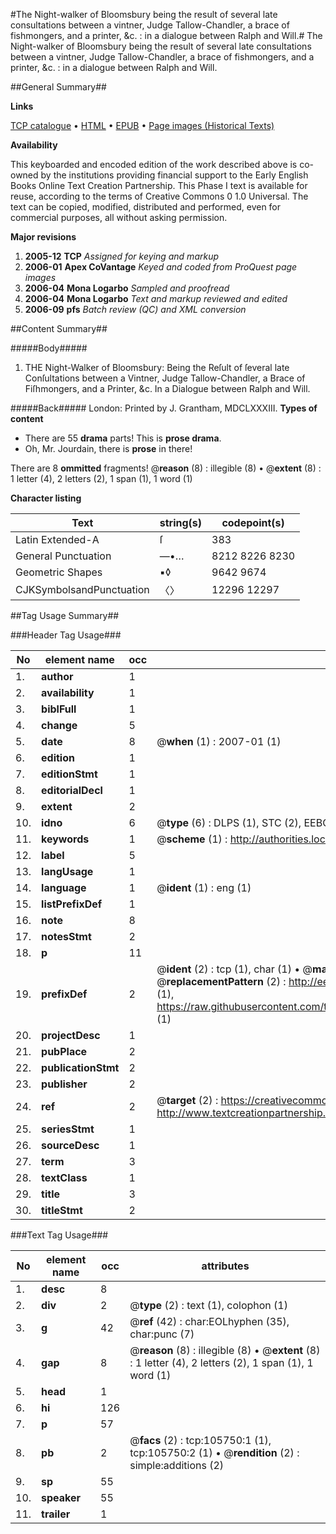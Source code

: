 #The Night-walker of Bloomsbury being the result of several late consultations between a vintner, Judge Tallow-Chandler, a brace of fishmongers, and a printer, &c. : in a dialogue between Ralph and Will.#
The Night-walker of Bloomsbury being the result of several late consultations between a vintner, Judge Tallow-Chandler, a brace of fishmongers, and a printer, &c. : in a dialogue between Ralph and Will.

##General Summary##

**Links**

[TCP catalogue](http://www.ota.ox.ac.uk/tcp/)  • 
[HTML](http://tei.it.ox.ac.uk/tcp/Texts-HTML/free/A52/A52347.html)  • 
[EPUB](http://tei.it.ox.ac.uk/tcp/Texts-EPUB/free/A52/A52347.epub) • 
[Page images (Historical Texts)](https://data.historicaltexts.jisc.ac.uk/view?pubId=eebo-17008316e&pageId=eebo-17008316e-105750-1)

**Availability**

This keyboarded and encoded edition of the
	       work described above is co-owned by the institutions
	       providing financial support to the Early English Books
	       Online Text Creation Partnership. This Phase I text is
	       available for reuse, according to the terms of Creative
	       Commons 0 1.0 Universal. The text can be copied,
	       modified, distributed and performed, even for
	       commercial purposes, all without asking permission.

**Major revisions**

1. __2005-12__ __TCP__ *Assigned for keying and markup*
1. __2006-01__ __Apex CoVantage__ *Keyed and coded from ProQuest page images*
1. __2006-04__ __Mona Logarbo__ *Sampled and proofread*
1. __2006-04__ __Mona Logarbo__ *Text and markup reviewed and edited*
1. __2006-09__ __pfs__ *Batch review (QC) and XML conversion*

##Content Summary##

#####Body#####

1. THE Night-Walker of Bloomsbury: Being the Reſult of ſeveral late Conſultations between a Vintner, Judge Tallow-Chandler, a Brace of Fiſhmongers, and a Printer, &c. In a Dialogue between Ralph and Will.

#####Back#####
London: Printed by J. Grantham, MDCLXXXIII.
**Types of content**

  * There are 55 **drama** parts! This is **prose drama**.
  * Oh, Mr. Jourdain, there is **prose** in there!

There are 8 **ommitted** fragments! 
 @__reason__ (8) : illegible (8)  •  @__extent__ (8) : 1 letter (4), 2 letters (2), 1 span (1), 1 word (1)

**Character listing**


|Text|string(s)|codepoint(s)|
|---|---|---|
|Latin Extended-A|ſ|383|
|General Punctuation|—•…|8212 8226 8230|
|Geometric Shapes|▪◊|9642 9674|
|CJKSymbolsandPunctuation|〈〉|12296 12297|

##Tag Usage Summary##

###Header Tag Usage###

|No|element name|occ|attributes|
|---|---|---|---|
|1.|__author__|1||
|2.|__availability__|1||
|3.|__biblFull__|1||
|4.|__change__|5||
|5.|__date__|8| @__when__ (1) : 2007-01 (1)|
|6.|__edition__|1||
|7.|__editionStmt__|1||
|8.|__editorialDecl__|1||
|9.|__extent__|2||
|10.|__idno__|6| @__type__ (6) : DLPS (1), STC (2), EEBO-CITATION (1), OCLC (1), VID (1)|
|11.|__keywords__|1| @__scheme__ (1) : http://authorities.loc.gov/ (1)|
|12.|__label__|5||
|13.|__langUsage__|1||
|14.|__language__|1| @__ident__ (1) : eng (1)|
|15.|__listPrefixDef__|1||
|16.|__note__|8||
|17.|__notesStmt__|2||
|18.|__p__|11||
|19.|__prefixDef__|2| @__ident__ (2) : tcp (1), char (1)  •  @__matchPattern__ (2) : ([0-9\-]+):([0-9IVX]+) (1), (.+) (1)  •  @__replacementPattern__ (2) : http://eebo.chadwyck.com/downloadtiff?vid=$1&page=$2 (1), https://raw.githubusercontent.com/textcreationpartnership/Texts/master/tcpchars.xml#$1 (1)|
|20.|__projectDesc__|1||
|21.|__pubPlace__|2||
|22.|__publicationStmt__|2||
|23.|__publisher__|2||
|24.|__ref__|2| @__target__ (2) : https://creativecommons.org/publicdomain/zero/1.0/ (1), http://www.textcreationpartnership.org/docs/. (1)|
|25.|__seriesStmt__|1||
|26.|__sourceDesc__|1||
|27.|__term__|3||
|28.|__textClass__|1||
|29.|__title__|3||
|30.|__titleStmt__|2||


###Text Tag Usage###

|No|element name|occ|attributes|
|---|---|---|---|
|1.|__desc__|8||
|2.|__div__|2| @__type__ (2) : text (1), colophon (1)|
|3.|__g__|42| @__ref__ (42) : char:EOLhyphen (35), char:punc (7)|
|4.|__gap__|8| @__reason__ (8) : illegible (8)  •  @__extent__ (8) : 1 letter (4), 2 letters (2), 1 span (1), 1 word (1)|
|5.|__head__|1||
|6.|__hi__|126||
|7.|__p__|57||
|8.|__pb__|2| @__facs__ (2) : tcp:105750:1 (1), tcp:105750:2 (1)  •  @__rendition__ (2) : simple:additions (2)|
|9.|__sp__|55||
|10.|__speaker__|55||
|11.|__trailer__|1||
